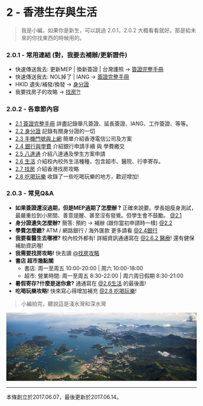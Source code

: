 # 2 - 香港生存與生活

> 我是小編，如果你是新生，可以跳過 2.0.1，2.0.2 大概看看就好。那是給未來的你找東西的時候用的。

### 2.0.1 - 常用連結 \(對，我要去補辦/更新證件\)

* 快速傳送我去: 更新MEP \| 換新簽證 \| 台灣護照 → [簽證完整手冊](/21-qian-zheng-wan-zheng-shou-ce.md)
* 快速傳送我去: NOL掉了 \| IANG → [簽證完整手冊](/21-qian-zheng-wan-zheng-shou-ce.md)
* HKID 遺失/補發/換發 → [身分證](/22-shen-fen-zheng.md)
* 我要找房子的攻略 → [找房?!](/25-sheng-huo.md)

### **2.0.2 - 各章節內容**
* [2.1 簽證完整手冊](/21-qian-zheng-wan-zheng-shou-ce.md) 詳盡記錄舉凡簽證、延長簽證、IANG、工作簽證、等等。
* [2.2 身分證](/22-shen-fen-zheng.md) 記錄有關身分證的一切
* [2.3 手機門號與上網](/2-3-shou-ji-men-hao-yu-shang-wang.md) 簡單介紹香港電信公司及方案
* [2.4 銀行與學費](/2-4-yin-xing-and-ba-da-tong.md) 介紹銀行申請手續 與 學費繳交
* [2.5 八達通](/25.md) 介紹八達通及學生方案申請
* [2.6 生活](/25-sheng-huo.md) 介紹校內校外生活種種，包含超市、醫院、行李寄存。
* [2.7 找房](/2-5-zhao-623f3f21.md) 介紹香港找房攻略
* [2.8 吃喝玩樂](/2-6-chi-he-wan-le.md) 收錄了一些吃喝玩樂的地方，歡迎增加!

### **2.0.3 - 常見Q&A**

* **如果簽證還沒過期，但是MEP過期了怎麼辦 ?**
  正確來說要。學長姐瘦身測試，最嚴重拉到小房間、善意提醒、甚至沒有發覺。但學生會不鼓勵。 [@2.1](/21-qian-zheng-wan-zheng-shou-ce.md)
* **身分證遺失怎麼辦?**
  簡答: 預約 -&gt; 補辦 \(跟你當初申請時一樣\) [@2.2](/22-shen-fen-zheng.md)
* **學費怎麼繳?**
  ATM / 網路銀行 / 海外匯款 更多請看 [@2.4銀行](/2-4-yin-xing-and-ba-da-tong.md)
* **我要看醫生去哪裡?**
  校內校外都有! 詳細資訊通通寫在 [@2.6.2 醫療](/25-sheng-huo.md)! 還有健保補助資訊喔!
* **我需要找房攻略!**
  快去讀 [@找房攻略](/2-5-zhao-623f3f21.md)
* **書店 超市幾點關**
  - 書店: 周一至周五 10:00-20:00 \| 周六 10:00-18:00
  - 超市: 營業時間: 周一至周五 8:30-22:00 \| 周六周日假期 8:30-21:00
* **暑假寄存?什麼是迷你倉?**
  通通寫在 [@2.6生活](/25-sheng-huo.md) 的最後面!
* **吃喝玩樂攻略!**
  快來寫心得增加補充 [@2.8 吃喝玩樂](/2-6-chi-he-wan-le.md)!


> 小編拍完，聽說這是淺水灣和深水灣

![](/assets/hk.jpg)

---

本條創立於2017.06.07，最後更新於2017.06.14。


